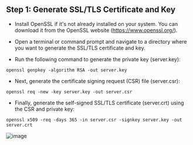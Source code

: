 ## Step 1: Generate SSL/TLS Certificate and Key

- Install OpenSSL if it's not already installed on your system. You can download it from the OpenSSL website (https://www.openssl.org/).

- Open a terminal or command prompt and navigate to a directory where you want to generate the SSL/TLS certificate and key.

- Run the following command to generate the private key (server.key):

```
openssl genpkey -algorithm RSA -out server.key

```

- Next, generate the certificate signing request (CSR) file (server.csr):

```
openssl req -new -key server.key -out server.csr

```

- Finally, generate the self-signed SSL/TLS certificate (server.crt) using the CSR and private key:

```
openssl x509 -req -days 365 -in server.csr -signkey server.key -out server.crt

```
![image](https://github.com/Abhinavxox/Socket-Programming/assets/72064600/f94215d8-a393-45c2-b914-802899e9aacc)

